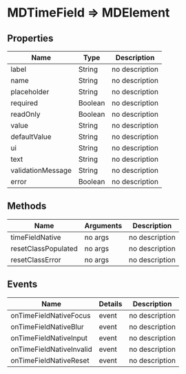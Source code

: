 # MDTimeField => MDElement

## Properties
Name | Type | Description
--- | --- | ---
label | String | no description
name | String | no description
placeholder | String | no description
required | Boolean | no description
readOnly | Boolean | no description
value | String | no description
defaultValue | String | no description
ui | String | no description
text | String | no description
validationMessage | String | no description
error | Boolean | no description

## Methods
Name | Arguments | Description
--- | --- | ---
timeFieldNative | no args | no description
resetClassPopulated | no args | no description
resetClassError | no args | no description

## Events
Name | Details | Description
--- | --- | ---
onTimeFieldNativeFocus | event | no description
onTimeFieldNativeBlur | event | no description
onTimeFieldNativeInput | event | no description
onTimeFieldNativeInvalid | event | no description
onTimeFieldNativeReset | event | no description


